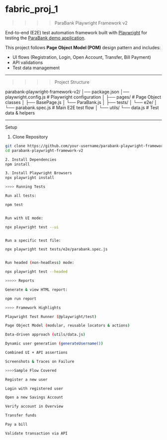 # fabric_proj_1


>>>> ParaBank Playwright Framework v2

End-to-end (E2E) test automation framework built with [Playwright](https://playwright.dev/) for testing the [ParaBank demo application](https://parabank.parasoft.com).

This project follows **Page Object Model (POM)** design pattern and includes:
- UI flows (Registration, Login, Open Account, Transfer, Bill Payment)
- API validations
- Test data management

---

>>>> Project Structure



parabank-playwright-framework-v2/
│── package.json
│── playwright.config.js # Playwright configuration
│
├── pages/ # Page Object classes
│ ├── BasePage.js
│ └── ParaBank.js
│
├── tests/
│ └── e2e/
│ └── parabank.spec.js # Main E2E test flow
│
└── utils/
└── data.js # Test data & helpers


---

 Setup
 1. Clone Repository
```bash
git clone https://github.com/your-username/parabank-playwright-framework-v2.git
cd parabank-playwright-framework-v2

2. Install Dependencies
npm install

3. Install Playwright Browsers
npx playwright install

>>>> Running Tests

Run all tests:

npm test


Run with UI mode:

npx playwright test --ui


Run a specific test file:

npx playwright test tests/e2e/parabank.spec.js


Run headed (non-headless) mode:

npx playwright test --headed

>>>>> Reports

Generate & view HTML report:

npm run report

>>>> Framework Highlights

Playwright Test Runner (@playwright/test)

Page Object Model (modular, reusable locators & actions)

Data-driven approach (utils/data.js)

Dynamic user generation (generateUsername())

Combined UI + API assertions

Screenshots & Traces on Failure

>>>>Sample Flow Covered

Register a new user

Login with registered user

Open a new Savings Account

Verify account in Overview

Transfer funds

Pay a bill

Validate transaction via API
